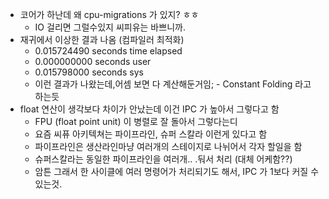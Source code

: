 - 코어가 하난데 왜 cpu-migrations 가 있지? ㅎㅎ
  - IO 걸리면 그럴수있지 씨피유는 바쁘니까.
- 재귀에서 이상한 결과 나옴 (컴파일러 최적화)
  - 0.015724490 seconds time elapsed
  - 0.000000000 seconds user
  - 0.015798000 seconds sys
  - 이런 결과가 나왔는데,어셈 보면 다 계산해둔거임; - Constant Folding 라고 하는듯
- float 연산이 생각보다 차이가 안났는데 이건 IPC 가 높아서 그렇다고 함
  - FPU (float point unit) 이 병렬로 잘 돌아서 그렇다는디 
  - 요즘 씨퓨 아키텍쳐는 파이프라인, 슈퍼 스칼라 이런게 있다고 함
  - 파이프라인은 생산라인마냥 여러개의 스테이지로 나뉘어서 각자 할일을 함 
  - 슈퍼스칼라는 동일한 파이프라인을 여러개.. .둬서 처리 (대체 어케함??)
  - 암튼 그래서 한 사이클에 여러 명령어가 처리되기도 해서, IPC 가 1보다 커질 수 있는것.

